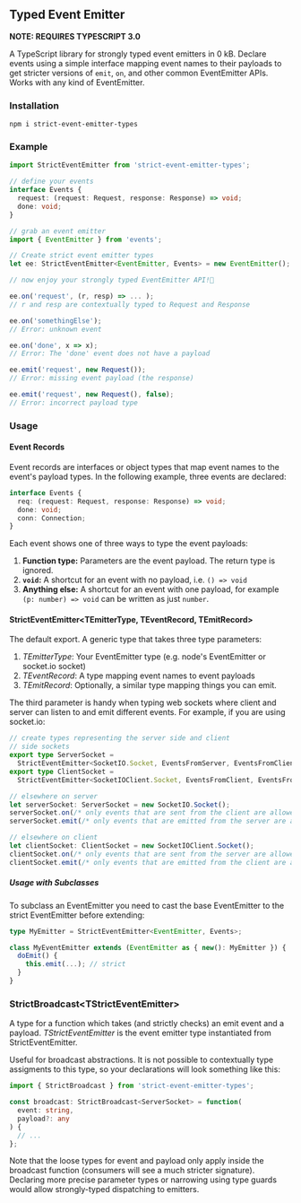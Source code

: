 ## Typed Event Emitter

**NOTE: REQUIRES TYPESCRIPT 3.0**

A TypeScript library for strongly typed event emitters in 0 kB. Declare events using a simple interface mapping event names to their payloads to get stricter versions of `emit`, `on`, and other common EventEmitter APIs. Works with any kind of EventEmitter.

### Installation

```
npm i strict-event-emitter-types
```

### Example

```ts
import StrictEventEmitter from 'strict-event-emitter-types';

// define your events
interface Events {
  request: (request: Request, response: Response) => void;
  done: void;
}

// grab an event emitter
import { EventEmitter } from 'events';

// Create strict event emitter types
let ee: StrictEventEmitter<EventEmitter, Events> = new EventEmitter();

// now enjoy your strongly typed EventEmitter API!🎉

ee.on('request', (r, resp) => ... );
// r and resp are contextually typed to Request and Response

ee.on('somethingElse');
// Error: unknown event

ee.on('done', x => x);
// Error: The 'done' event does not have a payload

ee.emit('request', new Request());
// Error: missing event payload (the response)

ee.emit('request', new Request(), false);
// Error: incorrect payload type
```

### Usage

#### Event Records

Event records are interfaces or object types that map event names to the event's payload types. In the following example, three events are declared:

```ts
interface Events {
  req: (request: Request, response: Response) => void;
  done: void;
  conn: Connection;
}
```

Each event shows one of three ways to type the event payloads:

1.  **Function type:** Parameters are the event payload. The return type is ignored.
1.  **`void`:** A shortcut for an event with no payload, i.e. `() => void`
1.  **Anything else:** A shortcut for an event with one payload, for example `(p: number) => void` can be written as just `number`.

#### StrictEventEmitter&lt;TEmitterType, TEventRecord, TEmitRecord>

The default export. A generic type that takes three type parameters:

1.  _TEmitterType_: Your EventEmitter type (e.g. node's EventEmitter or socket.io socket)
2.  _TEventRecord_: A type mapping event names to event payloads
3.  _TEmitRecord_: Optionally, a similar type mapping things you can emit.

The third parameter is handy when typing web sockets where client and server can listen to and emit different events. For example, if you are using socket.io:

```ts
// create types representing the server side and client
// side sockets
export type ServerSocket =
  StrictEventEmitter<SocketIO.Socket, EventsFromServer, EventsFromClient>;
export type ClientSocket =
  StrictEventEmitter<SocketIOClient.Socket, EventsFromClient, EventsFromServer>;

// elsewhere on server
let serverSocket: ServerSocket = new SocketIO.Socket();
serverSocket.on(/* only events that are sent from the client are allowed */, ...)
serverSocket.emit(/* only events that are emitted from the server are allowed */, ...)

// elsewhere on client
let clientSocket: ClientSocket = new SocketIOClient.Socket();
clientSocket.on(/* only events that are sent from the server are allowed */, ...)
clientSocket.emit(/* only events that are emitted from the client are allowed */, ...)
```

##### Usage with Subclasses

To subclass an EventEmitter you need to cast the base EventEmitter to the strict EventEmitter before extending:

```ts
type MyEmitter = StrictEventEmitter<EventEmitter, Events>;

class MyEventEmitter extends (EventEmitter as { new(): MyEmitter }) {
  doEmit() {
    this.emit(...); // strict
  }
}
```

### StrictBroadcast&lt;TStrictEventEmitter>

A type for a function which takes (and strictly checks) an emit event and a payload. _TStrictEventEmitter_ is the event emitter type instantiated from StrictEventEmitter.

Useful for broadcast abstractions. It is not possible to contextually type assigments to this type, so your declarations will look something like this:

```ts
import { StrictBroadcast } from 'strict-event-emitter-types';

const broadcast: StrictBroadcast<ServerSocket> = function(
  event: string,
  payload?: any
) {
  // ...
};
```

Note that the loose types for event and payload only apply inside the broadcast function (consumers will see a much stricter signature). Declaring more precise parameter types or narrowing using type guards would allow strongly-typed dispatching to emitters.
